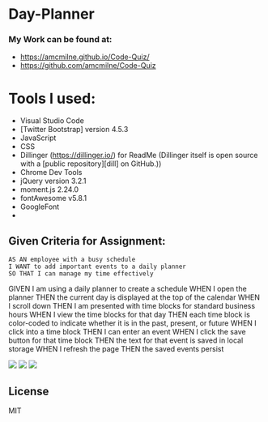 # Day-Planner


### My Work can be found at: 

  - https://amcmilne.github.io/Code-Quiz/
  - https://github.com/amcmilne/Code-Quiz
 

# Tools I used: 

- Visual Studio Code
- [Twitter Bootstrap] version 4.5.3
- JavaScript
- CSS
- Dillinger (https://dillinger.io/) for ReadMe (Dillinger itself is open source with a [public repository][dill]
 on GitHub.))
- Chrome Dev Tools
- jQuery version 3.2.1
- moment.js 2.24.0
- fontAwesome v5.8.1
- GoogleFont
- 
## Given Criteria for Assignment: 

```
AS AN employee with a busy schedule
I WANT to add important events to a daily planner
SO THAT I can manage my time effectively
```
GIVEN I am using a daily planner to create a schedule
WHEN I open the planner
THEN the current day is displayed at the top of the calendar
WHEN I scroll down
THEN I am presented with time blocks for standard business hours
WHEN I view the time blocks for that day
THEN each time block is color-coded to indicate whether it is in the past, present, or future
WHEN I click into a time block
THEN I can enter an event
WHEN I click the save button for that time block
THEN the text for that event is saved in local storage
WHEN I refresh the page
THEN the saved events persist

<img src=.images.htmlcode.pmg>
<img src=.images.jscode.png>
<img src=.images.schedulescreenshot> 

License
----

MIT
